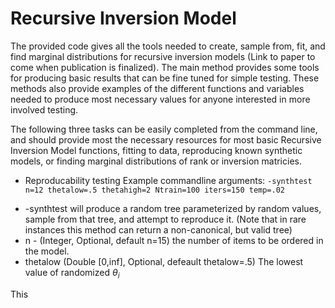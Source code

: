 # Recursive Inversion Model
 
The provided code gives all the tools needed to create, sample from, fit, and find marginal distributions for recursive inversion models (Link to paper to come when publication is finalized). The main method provides some tools for producing basic results that can be fine tuned for simple testing. These methods also provide examples of the different functions and variables needed to produce most necessary values for anyone interested in more involved testing.

The following three tasks can be easily completed from the command line, and should provide most the necessary resources for most basic Recursive Inversion Model functions, fitting to data, reproducing known synthetic models, or finding marginal distributions of rank or inversion matricies. 

- Reproducability testing
Example commandline arguments:
`-synthtest n=12 thetalow=.5 thetahigh=2 Ntrain=100 iters=150 temp=.02`
* -synthtest will produce a random tree parameterized by random values, sample from that tree, and attempt to reproduce it. (Note that in rare instances this method can return a non-canonical, but valid tree)
* n - (Integer, Optional, default n=15) the number of items to be ordered in the model.
* thetalow (Double [0,inf], Optional, defeault thetalow=.5) The lowest value of randomized $\theta_i$



This 
